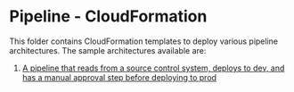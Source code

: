 # Pipeline - CloudFormation

This folder contains CloudFormation templates to deploy various pipeline architectures. The sample architectures available are:

1. [A pipeline that reads from a source control system, deploys to dev, and has a manual approval step before deploying to prod](./dev-approve-prod/)
